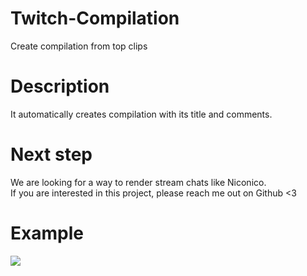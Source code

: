 # Twitch-Compilation
Create compilation from top clips

# Description
It automatically creates compilation with its title and comments.

# Next step
We are looking for a way to render stream chats like Niconico. </br>
If you are interested in this project, please reach me out on Github <3

# Example
![](https://github.com/user-attachments/assets/667311fb-8559-443c-8421-e36882c5e948)
